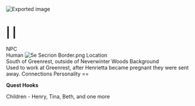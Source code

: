 ![Exported image](Exported%20image%2020240725171855-0.octet-stream)
    
|
|
==
NPC  
Human
![5e Secrion Border.png](Exported%20image%2020240725171855-1.png)
Location  
South of Greenrest, outside of Neverwinter Woods Background  
Used to work at Greenrest, after Henrietta became pregnant they were sent away. Connections Personality    ==

**Quest Hooks**
  
Children - Henry, Tina, Beth, and one more